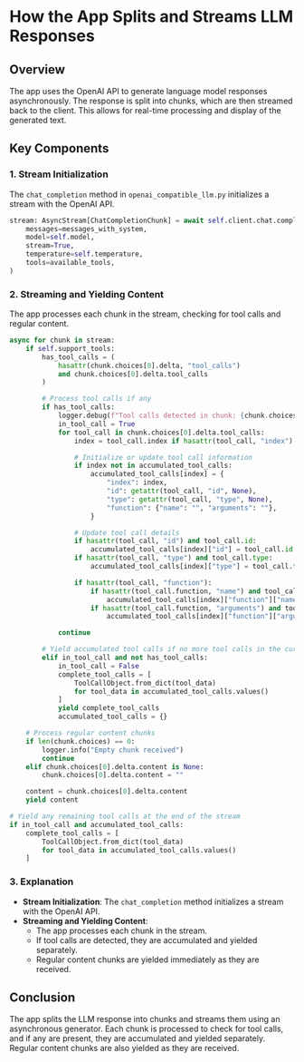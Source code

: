 # How the App Splits and Streams LLM Responses

## Overview
The app uses the OpenAI API to generate language model responses asynchronously. The response is split into chunks, which are then streamed back to the client. This allows for real-time processing and display of the generated text.

## Key Components

### 1. Stream Initialization
The `chat_completion` method in `openai_compatible_llm.py` initializes a stream with the OpenAI API.

```python
stream: AsyncStream[ChatCompletionChunk] = await self.client.chat.completions.create(
    messages=messages_with_system,
    model=self.model,
    stream=True,
    temperature=self.temperature,
    tools=available_tools,
)
```

### 2. Streaming and Yielding Content
The app processes each chunk in the stream, checking for tool calls and regular content.

```python
async for chunk in stream:
    if self.support_tools:
        has_tool_calls = (
            hasattr(chunk.choices[0].delta, "tool_calls")
            and chunk.choices[0].delta.tool_calls
        )

        # Process tool calls if any
        if has_tool_calls:
            logger.debug(f"Tool calls detected in chunk: {chunk.choices[0].delta.tool_calls}")
            in_tool_call = True
            for tool_call in chunk.choices[0].delta.tool_calls:
                index = tool_call.index if hasattr(tool_call, "index") else 0

                # Initialize or update tool call information
                if index not in accumulated_tool_calls:
                    accumulated_tool_calls[index] = {
                        "index": index,
                        "id": getattr(tool_call, "id", None),
                        "type": getattr(tool_call, "type", None),
                        "function": {"name": "", "arguments": ""},
                    }

                # Update tool call details
                if hasattr(tool_call, "id") and tool_call.id:
                    accumulated_tool_calls[index]["id"] = tool_call.id
                if hasattr(tool_call, "type") and tool_call.type:
                    accumulated_tool_calls[index]["type"] = tool_call.type

                if hasattr(tool_call, "function"):
                    if hasattr(tool_call.function, "name") and tool_call.function.name:
                        accumulated_tool_calls[index]["function"]["name"] = tool_call.function.name
                    if hasattr(tool_call.function, "arguments") and tool_call.function.arguments:
                        accumulated_tool_calls[index]["function"]["arguments"] += tool_call.function.arguments

            continue

        # Yield accumulated tool calls if no more tool calls in the current chunk
        elif in_tool_call and not has_tool_calls:
            in_tool_call = False
            complete_tool_calls = [
                ToolCallObject.from_dict(tool_data)
                for tool_data in accumulated_tool_calls.values()
            ]
            yield complete_tool_calls
            accumulated_tool_calls = {}

    # Process regular content chunks
    if len(chunk.choices) == 0:
        logger.info("Empty chunk received")
        continue
    elif chunk.choices[0].delta.content is None:
        chunk.choices[0].delta.content = ""

    content = chunk.choices[0].delta.content
    yield content

# Yield any remaining tool calls at the end of the stream
if in_tool_call and accumulated_tool_calls:
    complete_tool_calls = [
        ToolCallObject.from_dict(tool_data)
        for tool_data in accumulated_tool_calls.values()
    ]
```

### 3. Explanation
- **Stream Initialization**: The `chat_completion` method initializes a stream with the OpenAI API.
- **Streaming and Yielding Content**:
  - The app processes each chunk in the stream.
  - If tool calls are detected, they are accumulated and yielded separately.
  - Regular content chunks are yielded immediately as they are received.

## Conclusion
The app splits the LLM response into chunks and streams them using an asynchronous generator. Each chunk is processed to check for tool calls, and if any are present, they are accumulated and yielded separately. Regular content chunks are also yielded as they are received.